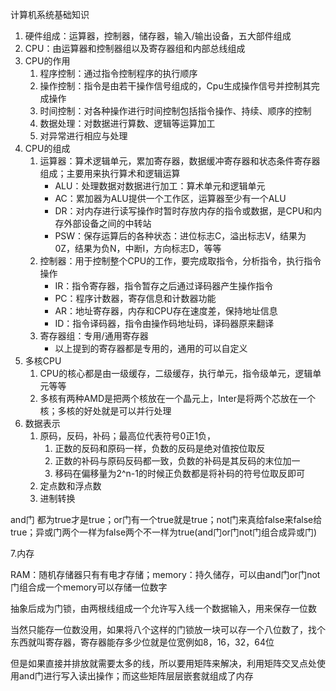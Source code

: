计算机系统基础知识

1. 硬件组成：运算器，控制器，储存器，输入/输出设备，五大部件组成
2. CPU：由运算器和控制器组以及寄存器组和内部总线组成
3. CPU的作用
   1. 程序控制：通过指令控制程序的执行顺序
   2. 操作控制：指令是由若干操作信号组成的，Cpu生成操作信号并控制其完成操作
   3. 时间控制：对各种操作进行时间控制包括指令操作、持续、顺序的控制
   4. 数据处理：对数据进行算数、逻辑等运算加工
   5. 对异常进行相应与处理
4. CPU的组成
   1. 运算器：算术逻辑单元，累加寄存器，数据缓冲寄存器和状态条件寄存器组成；主要用来执行算术和逻辑运算
      - ALU：处理数据对数据进行加工：算术单元和逻辑单元
      - AC：累加器为ALU提供一个工作区，运算器至少有一个ALU
      - DR：对内存进行读写操作时暂时存放内存的指令或数据，是CPU和内存外部设备之间的中转站
      - PSW：保存运算后的各种状态：进位标志C，溢出标志V，结果为0Z，结果为负N，中断I，方向标志D，等等
   2. 控制器：用于控制整个CPU的工作，要完成取指令，分析指令，执行指令操作
      - IR：指令寄存器，指令暂存之后通过译码器产生操作指令
      - PC：程序计数器，寄存信息和计数器功能
      - AR：地址寄存器，内存和CPU存在速度差，保持地址信息
      - ID：指令译码器，指令由操作码地址码，译码器原来翻译
   3. 寄存器组：专用/通用寄存器
      - 以上提到的寄存器都是专用的，通用的可以自定义
5. 多核CPU
   1. CPU的核心都是由一级缓存，二级缓存，执行单元，指令级单元，逻辑单元等等
   2. 多核有两种AMD是把两个核放在一个晶元上，Inter是将两个芯放在一个核；多核的好处就是可以并行处理
6. 数据表示
   1. 原码，反码，补码；最高位代表符号0正1负，
      1. 正数的反码和原码一样，负数的反码是绝对值按位取反
      2. 正数的补码与原码反码都一致，负数的补码是其反码的末位加一
      3. 移码在偏移量为2^n-1的时候正负数都是将补码的符号位取反即可
   2. 定点数和浮点数
   3. 进制转换

and门 都为true才是true；or门有一个true就是true；not门来真给false来false给true；异或门两个一样为false两个不一样为true(and门or门not门组合成异或门)



7.内存

RAM：随机存储器只有有电才存储；memory：持久储存，可以由and门or门not门组合成一个memory可以存储一位数字

抽象后成为门锁，由两根线组成一个允许写入线一个数据输入，用来保存一位数

当然只能存一位数没用，如果将八个这样的门锁放一块可以存一个八位数了，找个东西就叫寄存器，寄存器能存多少位就是位宽例如8，16，32，64位

但是如果直接并排放就需要太多的线，所以要用矩阵来解决，利用矩阵交叉点处使用and门进行写入读出操作；而这些矩阵层层嵌套就组成了内存